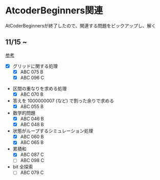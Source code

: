 # AtcoderBeginners関連
AtCoderBeginnersが終了したので、関連する問題をピックアップし、解く
## 11/15 ~ 
[参考](https://qiita.com/drken/items/fd4e5e3630d0f5859067#5-%E9%81%8E%E5%8E%BB%E5%95%8F%E7%B2%BE%E9%81%B8-10-%E5%95%8F)

- [x] グリッドに関する処理
    - [x] ABC 075 B
    - [x] ABC 096 C
- 区間の重なりを求める処理
    - [x] ABC 070 B
- 答えを 1000000007 (など) で割った余りで求める
    - [x] ABC 055 B
- 数学的問題
    - [x] ABC 046 B
    - [x] ABC 048 B	
- 状態がループするシミュレーション処理
    - [x] ABC 060 B
    - [x] ABC 065 B
- 累積和
    - [x] ABC 087 C
    - [ ] ABC 098 C
- bit 全探索
    - [ ] ABC 079 C